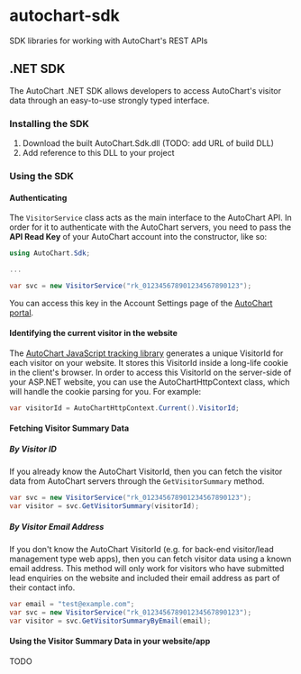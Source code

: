 autochart-sdk
=============

SDK libraries for working with AutoChart's REST APIs

## .NET SDK
The AutoChart .NET SDK allows developers to access AutoChart's visitor data through an easy-to-use strongly typed interface.

### Installing the SDK

1. Download the built AutoChart.Sdk.dll (TODO: add URL of build DLL)
2. Add reference to this DLL to your project

### Using the SDK
#### Authenticating
The `VisitorService` class acts as the main interface to the AutoChart API.
In order for it to authenticate with the AutoChart servers, you need to pass the **API Read Key** of your AutoChart account into the constructor, like so:

```csharp
using AutoChart.Sdk;

...

var svc = new VisitorService("rk_012345678901234567890123"); 

``` 

You can access this key in the Account Settings page of the [AutoChart portal](https://portal.autochart.io).

#### Identifying the current visitor in the website
The [AutoChart JavaScript tracking library](http://autochart.io/docs) generates a unique VisitorId for each visitor on your website. 
It stores this VisitorId inside a long-life cookie in the client's browser.
In order to access this VisitorId on the server-side of your ASP.NET website, you can use the AutoChartHttpContext class, which will handle the cookie parsing for you. For example:
```csharp
var visitorId = AutoChartHttpContext.Current().VisitorId;
```

#### Fetching Visitor Summary Data
##### By Visitor ID
If you already know the AutoChart VisitorId, then you can fetch the visitor data from AutoChart servers through the `GetVisitorSummary` method.
```csharp
var svc = new VisitorService("rk_012345678901234567890123");
var visitor = svc.GetVisitorSummary(visitorId);
```

##### By Visitor Email Address
If you don't know the AutoChart VisitorId (e.g. for back-end visitor/lead management type web apps), then you can fetch visitor data using a known email address. This method will only work for visitors who have submitted lead enquiries on the website and included their email address as part of their contact info.

```csharp
var email = "test@example.com";
var svc = new VisitorService("rk_012345678901234567890123");
var visitor = svc.GetVisitorSummaryByEmail(email);
```

#### Using the Visitor Summary Data in your website/app
TODO